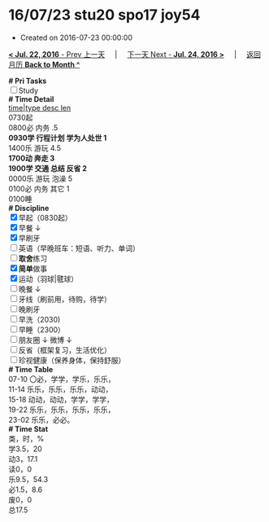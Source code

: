 # 16/07/23 stu20 spo17 joy54

- Created on 2016-07-23 00:00:00

[**< Jul. 22, 2016** - Prev 上一天](_archived/lifelogs/2016/07/d22.md) &nbsp; &nbsp; | &nbsp; &nbsp; [下一天 Next - **Jul. 24, 2016 >**](_archived/lifelogs/2016/07/d24.md) &nbsp; &nbsp; |  &nbsp; &nbsp; [返回月历 **Back to Month ^**](_archived/lifelogs/2016/07/index.md)
<br/><div><b># Pri Tasks</b></div><div><input type="checkbox"/>Study</div><div><div><b># Time Detail</b></div><div><u>time|type desc len</u></div><div>0730起</div><div>0800必 内务 .5</div></div><div><b>0930学 行程计划 学为人处世 1</b></div><div>1400乐 游玩 4.5</div><div><b>1700动 奔走 3</b></div><div><b>1900学 交通 总结 反省 2</b></div><div>0000乐 游玩 泡澡 5</div><div>0100必 内务 其它 1</div><div>0100睡</div><div><b># Discipline</b></div><div><input checked="true" type="checkbox"/>早起（0830起）</div><div><input checked="true" type="checkbox"/>早餐 ↓</div><div><input checked="true" type="checkbox"/>早刷牙</div><div><input type="checkbox"/>英语（早晚班车：短语、听力、单词）</div><div><input type="checkbox"/><b>取舍</b>练习</div><div><input checked="true" type="checkbox"/><b>简单</b>做事</div><div><input checked="true" type="checkbox"/>运动（羽球|毽球）</div><div><input type="checkbox"/>晚餐 ↓</div><div><input type="checkbox"/>牙线（刷前用，待购，待学）</div><div><input type="checkbox"/>晚刷牙</div><div><input type="checkbox"/>早洗（2030)</div><div><input type="checkbox"/>早睡（2300）</div><div><input type="checkbox"/>朋友圈 ↓ 微博 ↓</div><div><input type="checkbox"/>反省（框架复习，生活优化）</div><div><input type="checkbox"/>珍视健康（保养身体，保持舒服）</div><div><b># Time Table</b></div><div>07-10 〇必，学学，学乐，乐乐，</div><div>11-14 乐乐，乐乐，乐乐，动动，</div><div>15-18 动动，动动，学学，学学，</div><div>19-22 乐乐，乐乐，乐乐，乐乐，</div><div>23-02 乐乐，必必。</div><div><b># Time Stat</b></div><div>类，时，%</div><div>学3.5，20</div><div>动3，17.1</div><div>读0，0</div><div>乐9.5，54.3</div><div>必1.5，8.6</div><div>废0，0</div><div>总17.5</div>

